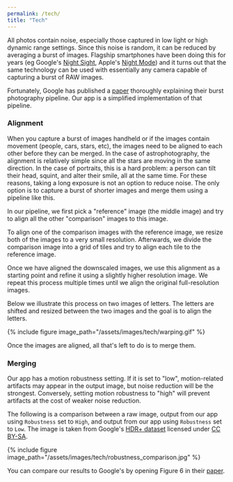 ```yaml
---
permalink: /tech/
title: "Tech"
---
```


All photos contain noise, especially those captured in low light or high dynamic range settings. Since this noise is random, it can be reduced by averaging a burst of images. Flagship smartphones have been doing this for years (eg Google's [Night Sight](https://www.theverge.com/2018/10/25/18021944/google-night-sight-pixel-3-camera-samples), Apple's [Night Mode](https://support.apple.com/en-us/HT211306)) and it turns out that the same technology can be used with essentially any camera capable of capturing a burst of RAW images.

Fortunately, Google has published a [paper](http://static.googleusercontent.com/media/www.hdrplusdata.org/en//hdrplus.pdf) thoroughly explaining their burst photography pipeline. Our app is a simplified implementation of that pipeline.

### Alignment

When you capture a burst of images handheld or if the images contain movement (people, cars, stars, etc), the images need to be aligned to each other before they can be merged. In the case of astrophotography, the alignment is relatively simple since all the stars are moving in the same direction. In the case of portraits, this is a hard problem: a person can tilt their head, squint, and alter their smile, all at the same time. For these reasons, taking a long exposure is not an option to reduce noise. The only option is to capture a burst of shorter images and merge them using a pipeline like this.

In our pipeline, we first pick a "reference" image (the middle image) and try to align all the other "comparison" images to this image.

To align one of the comparison images with the reference image, we resize both of the images to a very small resolution. Afterwards, we divide the comparison image into a grid of tiles and try to align each tile to the reference image.

Once we have aligned the downscaled images, we use this alignment as a starting point and refine it using a slightly higher resolution image. We repeat this process multiple times until we align the original full-resolution images.

Below we illustrate this process on two images of letters. The letters are shifted and resized between the two images and the goal is to align the letters.

{% include figure image_path="/assets/images/tech/warping.gif" %}

Once the images are aligned, all that's left to do is to merge them.

### Merging

Our app has a motion robustness setting. If it is set to "low", motion-related artifacts may appear in the output image, but noise reduction will be the strongest. Conversely, setting motion robustness to "high" will prevent artifacts at the cost of weaker noise reduction.

The following is a comparison between a raw image, output from our app using `Robustness` set to `High`, and output from our app using `Robustness` set to `Low`. The image is taken from Google's [HDR+ dataset](https://hdrplusdata.org/dataset.html) licensed under [CC BY-SA](https://creativecommons.org/licenses/by-sa/4.0/).

{% include figure image_path="/assets/images/tech/robustness_comparison.jpg" %}

You can compare our results to Google's by opening Figure 6 in their [paper](http://static.googleusercontent.com/media/www.hdrplusdata.org/en//hdrplus.pdf).
